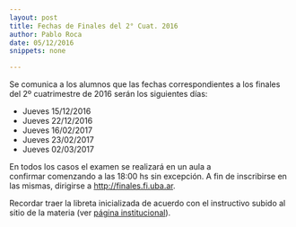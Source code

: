 ```yaml
---
layout: post
title: Fechas de Finales del 2° Cuat. 2016
author: Pablo Roca
date: 05/12/2016
snippets: none

---
```

<div class="entry-content">
						<p>Se comunica a los alumnos que las fechas correspondientes a los finales del 2º cuatrimestre de 2016&nbsp;serán los&nbsp;siguientes días:</p>
<ul>
<li>Jueves 15/12/2016</li>
<li>Jueves 22/12/2016</li>
<li>Jueves 16/02/2017</li>
<li>Jueves 23/02/2017</li>
<li>Jueves 02/03/2017</li>
</ul>
<p>En todos los casos el examen se realizará en un aula a confirmar&nbsp;comenzando a las 18:00 hs sin excepción. A fin de inscribirse en las mismas, dirigirse a&nbsp;<a href="http://finales.fi.uba.ar/">http://finales.fi.uba.ar</a>.</p>
<p>Recordar traer la libreta inicializada de acuerdo con el instructivo subido al sitio de la materia (ver <a title="Institucional" href="https://taller-de-programacion.github.io/Institucional">página institucional</a>).</p>
											</div>
